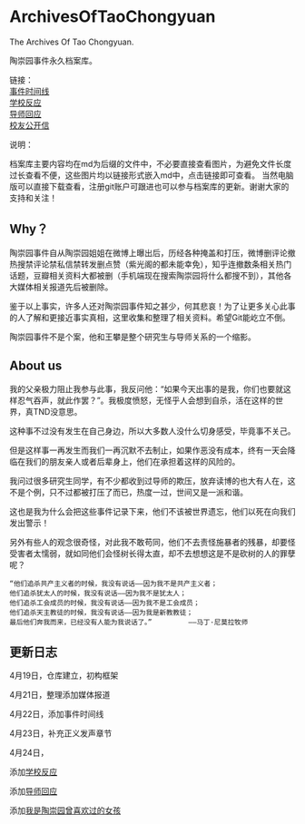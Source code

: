 # ArchivesOfTaoChongyuan
The Archives Of Tao Chongyuan. 

陶崇园事件永久档案库。 

链接：  
[事件时间线](1.事件跟踪/事件时间线.md)  
[学校反应](1.事件跟踪/学校反应.md)  
[导师回应](1.事件跟踪/导师回应.md)  
[校友公开信](4.正义发声/校友公开信.md)

说明： 

档案库主要内容均在md为后缀的文件中，不必要直接查看图片，为避免文件长度过长查看不便，这些图片均以链接形式嵌入md中，点击链接即可查看。
当然电脑版可以直接下载查看，注册git账户可跟进也可以参与档案库的更新。谢谢大家的支持和关注！

## Why？
陶崇园事件自从陶崇园姐姐在微博上曝出后，历经各种掩盖和打压，微博删评论撤热搜禁评论禁私信禁转发删点赞（紫光阁的都未能幸免），知乎连撤数条相关热门话题，豆瓣相关资料大都被删（手机端现在搜索陶崇园将什么都搜不到），其他各大媒体相关报道先后被删除。

鉴于以上事实，许多人还对陶崇园事件知之甚少，何其悲哀！为了让更多关心此事的人了解和更接近事实真相，这里收集和整理了相关资料。希望Git能屹立不倒。

陶崇园事件不是个案，他和王攀是整个研究生与导师关系的一个缩影。

## About us
我的父亲极力阻止我参与此事，我反问他：“如果今天出事的是我，你们也要就这样忍气吞声，就此作罢？”。我极度愤怒，无怪乎人会想到自杀，活在这样的世界，真TND没意思。

这种事不过没有发生在自己身边，所以大多数人没什么切身感受，毕竟事不关己。

但是这样事一再发生而我们一再沉默不去制止，如果作恶没有成本，终有一天会降临在我们的朋友亲人或者后辈身上，他们在承担着这样的风险的。

我问过很多研究生同学，有不少都收到过导师的欺压，放弃读博的也大有人在，这不是个例，只不过都被打压了而已，热度一过，世间又是一派和谐。

这也是我为什么会把这些事件记录下来，他们不该被世界遗忘，他们以死在向我们发出警示！

另外有些人的观念很奇怪，对此我不敢苟同，他们不去责怪施暴者的残暴，却要怪受害者太懦弱，就如同他们会怪树长得太直，却不去想想这是不是砍树的人的罪孽呢？

    “他们追杀共产主义者的时候，我没有说话——因为我不是共产主义者；
    他们追杀犹太人的时候，我没有说话——因为我不是犹太人；
    他们追杀工会成员的时候，我没有说话——因为我不是工会成员；
    他们追杀天主教徒的时候，我没有说话——因为我是新教教徒；
    最后他们奔我而来，已经没有人能为我说话了。”         ——马丁·尼莫拉牧师

## 更新日志
4月19日，仓库建立，初构框架

4月21日，整理添加媒体报道

4月22日，添加事件时间线

4月23日，补充正义发声章节

4月24日，

添加[学校反应](1.事件跟踪/学校反应.md)

添加[导师回应](1.事件跟踪/导师回应.md)

添加[我是陶崇园曾喜欢过的女孩](6.捡贝壳的小男孩/我是陶崇园曾喜欢过的女孩.md)

